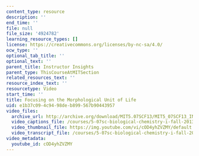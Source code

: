 ```yaml
---
content_type: resource
description: ''
end_time: ''
file: null
file_size: '4924782'
learning_resource_types: []
license: https://creativecommons.org/licenses/by-nc-sa/4.0/
ocw_type: ''
optional_tab_title: ''
optional_text: ''
parent_title: Instructor Insights
parent_type: ThisCourseAtMITSection
related_resources_text: ''
resource_index_text: ''
resourcetype: Video
start_time: ''
title: Focusing on the Morphological Unit of Life
uid: e1b37c09-4c94-98de-b899-567b90443957
video_files:
  archive_url: http://archive.org/download/MIT5.07SCF13/MIT5_07SCF13_INT_JOANNE_A_300k.mp4
  video_captions_file: /courses/5-07sc-biological-chemistry-i-fall-2013/e6ac8ff514c752afa832355bcce3ce77_cOD4yhZVZMY.vtt
  video_thumbnail_file: https://img.youtube.com/vi/cOD4yhZVZMY/default.jpg
  video_transcript_file: /courses/5-07sc-biological-chemistry-i-fall-2013/d018d0ba633280925bc75c196e65f615_cOD4yhZVZMY.pdf
video_metadata:
  youtube_id: cOD4yhZVZMY
---
```

